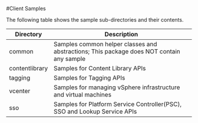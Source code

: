#Client Samples

The following table shows the sample sub-directories and their contents.

Directory       | Description
----------------| -------------
common          | Samples common helper classes and abstractions; This package does NOT contain any sample
contentlibrary  | Samples for Content Library APIs
tagging         | Samples for Tagging APIs
vcenter	        | Samples for managing vSphere infrastructure and virtual machines
sso             | Samples for Platform Service Controller(PSC), SSO and Lookup Service APIs
